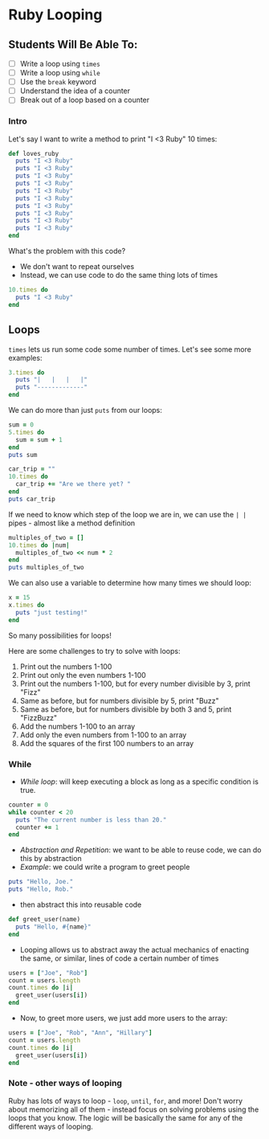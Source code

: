 # Ruby Looping

## Students Will Be Able To:

- [ ] Write a loop using `times`
- [ ] Write a loop using `while`
- [ ] Use the `break` keyword
- [ ] Understand the idea of a counter
- [ ] Break out of a loop based on a counter

### Intro

Let's say I want to write a method to print "I <3 Ruby" 10 times:

```rb
def loves_ruby
  puts "I <3 Ruby"
  puts "I <3 Ruby"
  puts "I <3 Ruby"
  puts "I <3 Ruby"
  puts "I <3 Ruby"
  puts "I <3 Ruby"
  puts "I <3 Ruby"
  puts "I <3 Ruby"
  puts "I <3 Ruby"
  puts "I <3 Ruby"
end
```

What's the problem with this code?

* We don't want to repeat ourselves
* Instead, we can use code to do the same thing lots of times

```ruby
10.times do
  puts "I <3 Ruby"
end
```

## Loops

`times` lets us run some code some number of times. Let's see some more examples: 

```ruby
3.times do
  puts "|   |   |   |"
  puts "-------------"
end
```

We can do more than just `puts` from our loops:

```ruby
sum = 0
5.times do
  sum = sum + 1 
end
puts sum
```

```ruby
car_trip = ""
10.times do
  car_trip += "Are we there yet? "
end
puts car_trip
```

If we need to know which step of the loop we are in, we can use the `| |` pipes - almost like a method definition

```ruby
multiples_of_two = []
10.times do |num|
  multiples_of_two << num * 2
end
puts multiples_of_two
```

We can also use a variable to determine how many times we should loop:

```ruby
x = 15
x.times do
  puts "just testing!"
end
``` 

So many possibilities for loops!

Here are some challenges to try to solve with loops:

1. Print out the numbers 1-100
2. Print out only the even numbers 1-100
3. Print out the numbers 1-100, but for every number divisible by 3, print "Fizz"
4. Same as before, but for numbers divisible by 5, print "Buzz"
5. Same as before, but for numbers divisible by both 3 and 5, print "FizzBuzz"
6. Add the numbers 1-100 to an array
7. Add only the even numbers from 1-100 to an array
8. Add the squares of the first 100 numbers to an array



### While

* _While loop_: will keep executing a block as long as a specific condition is true.

```ruby
counter = 0
while counter < 20
  puts "The current number is less than 20."
  counter += 1
end
```

* _Abstraction and Repetition_: we want to be able to reuse code, we can do this by abstraction
* _Example_: we could write a program to greet people

```ruby
puts "Hello, Joe."
puts "Hello, Rob."
```

* then abstract this into reusable code

```ruby
def greet_user(name)
  puts "Hello, #{name}"
end
```

* Looping allows us to abstract away the actual mechanics of enacting the same, or similar, lines of code a certain number of times

```ruby
users = ["Joe", "Rob"]
count = users.length
count.times do |i|
  greet_user(users[i])
end
```

* Now, to greet more users, we just add more users to the array:

```ruby
users = ["Joe", "Rob", "Ann", "Hillary"]
count = users.length
count.times do |i|
  greet_user(users[i])
end
```

### Note - other ways of looping

Ruby has lots of ways to loop - `loop`, `until`, `for`, and more! Don't worry about memorizing all of them - instead focus on solving problems using the loops that you know. The logic will be basically the same for any of the different ways of looping.